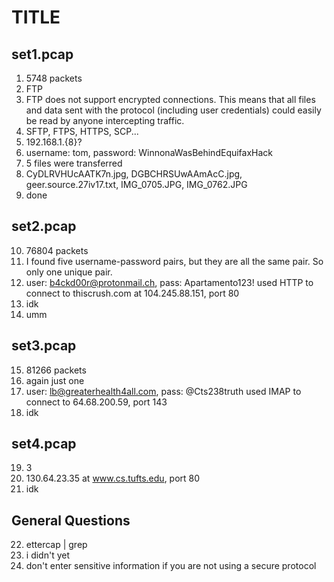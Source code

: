 TITLE
=====

set1.pcap
---------
1. 5748 packets
2. FTP
3. FTP does not support encrypted connections. This means that all files and
	data sent with the protocol (including user credentials) could easily
	be read by anyone intercepting traffic.
4. SFTP, FTPS, HTTPS, SCP...
5. 192.168.1.{8}?
6. username: tom, password: WinnonaWasBehindEquifaxHack
7. 5 files were transferred
8. CyDLRVHUcAATK7n.jpg, DGBCHRSUwAAmAcC.jpg, geer.source.27iv17.txt,
	IMG\_0705.JPG, IMG\_0762.JPG
9. done

set2.pcap
---------
10. 76804 packets
11. I found five username-password pairs, but they are all the same pair. So
	only one unique pair.
12. user: b4ckd00r@protonmail.ch, pass: Apartamento123! used HTTP to connect to
	thiscrush.com at 104.245.88.151, port 80
13. idk
14. umm

set3.pcap
---------
15. 81266 packets
16. again just one
17. user: lb@greaterhealth4all.com, pass: @Cts238truth used IMAP to connect to
	64.68.200.59, port 143
18. idk

set4.pcap
---------
19. 3
20. 130.64.23.35 at www.cs.tufts.edu, port 80
21. idk

General Questions
-----------------
22. ettercap | grep
23. i didn't yet
24. don't enter sensitive information if you are not using a secure protocol
